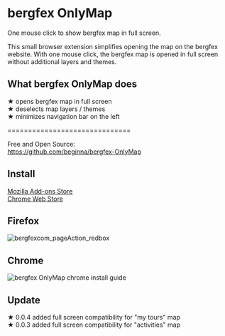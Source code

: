 # bergfex OnlyMap  
One mouse click to show bergfex map in full screen.

This small browser extension simplifies opening the map on the bergfex website. With one mouse click, the bergfex map is opened in full screen without additional layers and themes.

## What bergfex OnlyMap does  
★ opens bergfex map in full screen  
★ deselects map layers / themes  
★ minimizes navigation bar on the left  

==============================  

Free and Open Source:  
https://github.com/beginna/bergfex-OnlyMap  

## Install  
[Mozilla Add-ons Store](https://addons.mozilla.org/en-GB/firefox/addon/bergfex-onlymap/)  
[Chrome Web Store](https://chrome.google.com/webstore/detail/bergfex-onlymap/dpdhedfejfioodmigcfcnnohciblpldl/)  

## Firefox  
![bergfexcom_pageAction_redbox](https://user-images.githubusercontent.com/19627004/103413310-4541d380-4b79-11eb-9adb-1d7a1dd02f81.png)  

## Chrome  
![bergfex OnlyMap chrome install guide](https://user-images.githubusercontent.com/19627004/103457725-0a1edc00-4d02-11eb-82c4-9b022900ddd0.png)  


## Update  
★ 0.0.4 added full screen compatibility for "my tours" map  
★ 0.0.3 added full screen compatibility for "activities" map  
